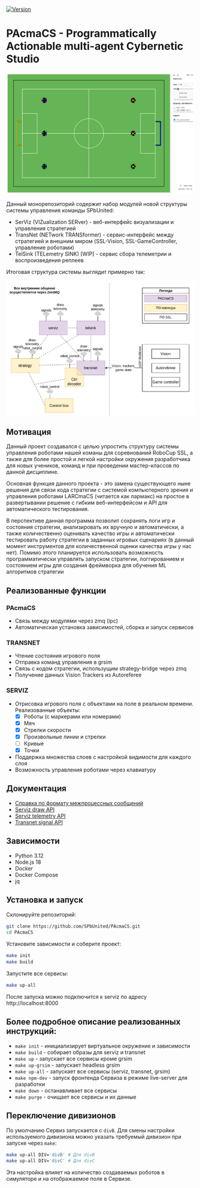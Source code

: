 [![Version](https://img.shields.io/badge/version-v0.23.1-informational)](https://github.com/SPBUnited/serviz/actions/workflows/auto-semver.yml)

# PAcmaCS - Programmatically Actionable multi-agent Cybernetic Studio

![](images/2025-03-29-22-52-41.png)

Данный монорепозиторий содержит набор модулей новой структуры системы управления команды SPbUnited:

- SerViz (VIZualization SERver) - веб-интерфейс визуализации и управления стратегией
- TransNet (NETwork TRANSformer) - сервис-интерфейс между стратегией и внешним миром (SSL-Vision, SSL-GameController, управление роботами)
- TelSink (TELemetry SINK) [WIP] - сервис сбора телеметрии и воспроизведения реплеев

Итоговая структура системы выглядит примерно так:

<!-- ![](images/system_architecture.svg) -->

![](docs/architecture.drawio.png)

## Мотивация

Данный проект создавался с целью упростить структуру системы управления роботами нашей команы для соревнований RoboCup SSL, а также для более простой и легкой настройки окружения разработчика для новых учеников, команд и при проведении мастер-классов по данной дисциплине.

Основная функция данного проекта - это замена существующего ныне решения для связи кода стратегии с системой компьютерного зрения и управления роботами LARCmaCS (читается как лармакс) на простое в развертывании решение с гибким веб-интерфейсом и API для автоматического тестирования.

В перспективе данная программа позволит сохранять логи игр и состояния стратегии, анализировать их вручную и автоматически, а также количественно оценивать качество игры и автоматически тестировать работу стратегии в заданных игровых сценариях (в данный момент инструментов для количественной оценки качества игры у нас нет). Помимо этого планируется использовать возможность программатически управлять запуском стратегии, логгированием и состоянием игры для создания фреймворка для обучения ML алгоритмов стратегии

## Реализованные функции

### PAcmaCS

- Связь между модулями через zmq (ipc)
- Автоматическая установка зависимостей, сборка и запуск сервисов

### TRANSNET

- Чтение состояния игрового поля
- Отправка команд управления в grsim
- Связь с кодом стратегии, использущим strategy-bridge через zmq
- Получение данных Vision Trackers из Autoreferee

### SERVIZ
- Отрисовка игрового поля с объектами на поле в реальном времени. Реализованные объекты:
    - [x] Роботы (с маркерами или номерами)
    - [x] Мяч
    - [x] Стрелки скорости
    - [x] Произвольные линии и стрелки
    - [ ] Кривые
    - [x] Точки
- Поддержка множества слоев с настройкой видимости для каждого слоя
- Возможность управления роботами через клавиатуру

## Документация

- [Справка по формату межпроцессных сообщений](docs/zmq_api_v3.md)
- [Serviz draw API](docs/serviz_draw_api.md)
- [Serviz telemetry API](docs/serviz_telemetry_api.md)
- [Transnet signal API](docs/transnet_signal_api.md)

## Зависимости

- Python 3.12
- Node.js 18
- Docker
- Docker Compose
- jq

## Установка и запуск

Склонируйте репозиторий:

```bash
git clone https://github.com/SPbUnited/PAcmaCS.git
cd PAcmaCS
```

Установите зависимости и соберите проект:

```bash
make init
make build
```

Запустите все сервисы:

```bash
make up-all
```

После запуска можно подключится к serviz по адресу http://localhost:8000

## Более подробное описание реализованных инструкций:

- `make init` - инициализирует виртуальное окружение и зависимости
- `make build` - собирает образы для serviz и transnet
- `make up` - запускает все сервисы кроме grsim
- `make up-grsim` - запускает headless grsim
- `make up-all` - запускает все сервисы (serviz, transnet, grsim)
- `make npm-dev` - запуск фронтенда Сервиза в режиме live-server для разработки
- `make down` - останавливает все сервисы
- `make purge` - очищает все сервисы и их данные

## Переключение дивизионов

По умолчанию Сервиз запускается с `divB`. Для смены настройки используемого дивизиона можно указать требуемый дивизион при запуске через `make`:

```bash
make up-all DIV='divB' # Для divB
make up-all DIV='divC' # Для divC
```

Эта настройка влияет на количество создаваемых роботов в симуляторе и на отображаемое поле в Сервизе.
